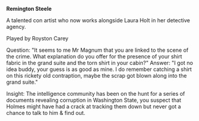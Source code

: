 **Remington Steele**

A talented con artist who now works alongside Laura Holt in her detective agency.

Played by Royston Carey

Question: "It seems to me Mr Magnum that you are linked to the scene of the crime. What explanation do you offer for the presence of your shirt fabric in the grand suite and the torn shirt in your cabin?"
Answer: "I got no idea buddy, your guess is as good as mine. I do remember catching a shirt on this rickety old contraption, maybe the scrap got blown along into the grand suite."

Insight: The intelligence community has been on the hunt for a series of documents revealing corruption in Washington State, you suspect that Holmes might have had a crack at tracking them down but never got a chance to talk to him & find out.